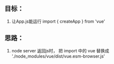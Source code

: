 ## 目标：
1. 让App.js能运行 import { createApp } from 'vue'

## 思路：
1. node server 返回js时， 把 import 中的 vue 替换成 './node_modules/vue/dist/vue.esm-browser.js'
